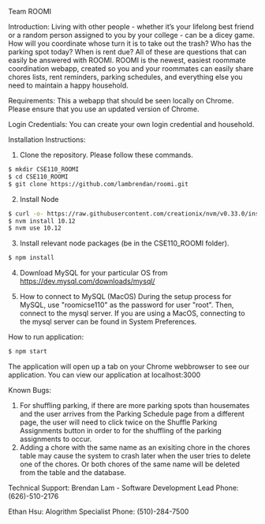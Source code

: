 Team ROOMI

Introduction:
Living with other people - whether it’s your lifelong best friend or a random person assigned to you by your college - can be a dicey
game. How will you coordinate whose turn it is to take out the trash? Who has the parking spot today? When is rent due? All of these are
questions that can easily be answered with ROOMI. ROOMI is the newest, easiest roommate coordination webapp, created so you and your
roommates can easily share chores lists, rent reminders, parking schedules, and everything else you need to maintain a happy household. 

Requirements:
This a webapp that should be seen locally on Chrome. Please ensure that you use an updated version of Chrome.

Login Credentials:
You can create your own login credential and household.

Installation Instructions:

1. Clone the repository. Please follow these commands.
```bash
$ mkdir CSE110_ROOMI
$ cd CSE110_ROOMI
$ git clone https://github.com/lambrendan/roomi.git
```
2. Install Node
```bash
$ curl -o- https://raw.githubusercontent.com/creationix/nvm/v0.33.0/install.sh | bash
$ nvm install 10.12
$ nvm use 10.12
```
3. Install relevant node packages (be in the CSE110_ROOMI folder).
```bash
$ npm install
```
4. Download MySQL for your particular OS from 
https://dev.mysql.com/downloads/mysql/

5. How to connect to MySQL (MacOS)
During the setup process for MySQL, use "roomicse110" as the password for user "root". Then, connect to the mysql server. If you are using
a MacOS, connecting to the mysql server can be found in System Preferences.

How to run application:
```bash
$ npm start
```
The application will open up a tab on your Chrome webbrowser to see our application.
You can view our application at localhost:3000

Known Bugs:
1. For shuffling parking, if there are more parking spots than housemates and the user arrives from the Parking Schedule page
from a different page, the user will need to click twice on the Shuffle Parking Assignments button in order to for the shuffling of the
parking assignments to occur.
2. Adding a chore with the same name as an exisiting chore in the chores table may cause the system to crash later when the user tries to 
delete one of the chores. Or both chores of the same name will be deleted from the table and the database.

Technical Support:
Brendan Lam - Software Development Lead
Phone: (626)-510-2176

Ethan Hsu: Alogrithm Specialist
Phone: (510)-284-7500
